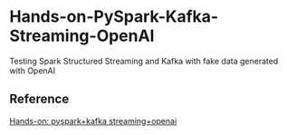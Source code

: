 # Hands-on-PySpark-Kafka-Streaming-OpenAI
Testing Spark Structured Streaming and Kafka with fake data generated with OpenAI

## Reference
[Hands-on: pyspark+kafka streaming+openai](https://medium.com/@mengineer/hands-on-pyspark-kafka-streaming-openai-a4dc2947216c)
